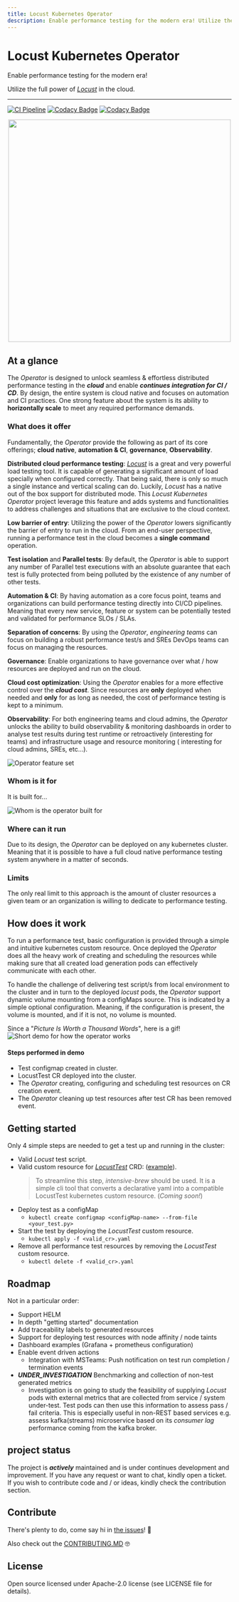 ```yaml
---
title: Locust Kubernetes Operator
description: Enable performance testing for the modern era! Utilize the full power of Locust in the cloud.
---
```


# Locust Kubernetes Operator

Enable performance testing for the modern era!

Utilize the full power of _[Locust](https://github.com/locustio/locust)_ in the cloud.

-----------------------------

[//]: # (Badges)
[![CI Pipeline][pipeline-status]][pipeline-status-url]
[![Codacy Badge][code-coverage]][code-coverage-url]
[![Codacy Badge][code-quality]][code-quality-url]

<div style="text-align: center;">
<img  src="assets/images/undraw_real_time_analytics_cropped.svg" height="500" width="500" alt=""/>
</div>

## At a glance

The _Operator_ is designed to unlock seamless & effortless distributed performance testing in the **_cloud_** and enable **_continues
integration for CI / CD_**. By design, the entire system is cloud native and focuses on automation and CI practices. One strong feature
about the system is its ability to **horizontally scale** to meet any required performance demands.

### What does it offer

Fundamentally, the _Operator_ provide the following as part of its core offerings; **cloud native**, **automation & CI**, **governance**,
**Observability**.

**Distributed cloud performance testing**: _[Locust](https://github.com/locustio/locust)_ is a great and very powerful load testing tool. It
is capable of generating a significant amount of load specially when configured correctly. That being said, there is only so much a single
instance and vertical scaling can do. Luckily, _Locust_ has a native out of the box support for distributed mode. This _Locust Kubernetes
Operator_ project leverage this feature and adds systems and functionalities to address challenges and situations that are exclusive to the
cloud context.

**Low barrier of entry**: Utilizing the power of the _Operator_ lowers significantly the barrier of entry to run in the cloud. From an
end-user perspective, running a performance test in the cloud becomes a **single command** operation.

**Test isolation** and **Parallel tests**: By default, the _Operator_ is able to support any number of Parallel test executions with an
absolute guarantee that each test is fully protected from being polluted by the existence of any number of other tests.

**Automation & CI**: By having automation as a core focus point, teams and organizations can build performance testing directly into CI/CD
pipelines. Meaning that every new service, feature or system can be potentially tested and validated for performance SLOs / SLAs.

**Separation of concerns**: By using the _Operator_, _engineering teams_ can focus on building a robust performance test/s and SREs
DevOps teams can focus on managing the resources.

**Governance**: Enable organizations to have governance over what / how resources are deployed and run on the cloud.

**Cloud cost optimization**: Using the _Operator_ enables for a more effective control over the **_cloud cost_**. Since resources are
**only** deployed when needed and **only** for as long as needed, the cost of performance testing is kept to a minimum.

**Observability**: For both engineering teams and cloud admins, the _Operator_ unlocks the ability to build observability & monitoring
dashboards in order to analyse test results during test runtime or retroactively (interesting for teams) and infrastructure usage and
resource monitoring ( interesting for
cloud admins, SREs, etc...).

![Operator feature set](assets/images/operator-feature-set.png "Operator feature set")

### Whom is it for

It is built for...

![Whom is the operator built for](assets/images/built-for.png "Built for")

### Where can it run

Due to its design, the _Operator_ can be deployed on any kubernetes cluster. Meaning that it is possible to have a full cloud native
performance testing system anywhere in a matter of seconds.

### Limits

The only real limit to this approach is the amount of cluster resources a given team or an organization is willing to dedicate to
performance testing.

## How does it work

To run a performance test, basic configuration is provided through a simple and intuitive kubernetes custom resource. Once deployed the
_Operator_ does all the heavy work of creating and scheduling the resources while making sure that all created load generation pods can
effectively communicate with each other.

To handle the challenge of delivering test script/s from local environment to the cluster and in turn to the deployed _locust_ pods,
the _Operator_ support dynamic volume mounting from a configMaps source. This is indicated by a simple optional configuration. Meaning, if
the configuration is present, the volume is mounted, and if it is not, no volume is mounted.

Since a "_Picture Is Worth a Thousand Words_", here is a gif!
![Short demo for how the operator works](assets/images/operatorDemo.gif "Operator Demo")

#### Steps performed in demo

- Test configmap created in cluster.
- LocustTest CR deployed into the cluster.
- The _Operator_ creating, configuring and scheduling test resources on CR creation event.
- The _Operator_ cleaning up test resources after test CR has been removed event.

## Getting started

Only 4 simple steps are needed to get a test up and running in the cluster:

- Valid _Locust_ test script.
- Valid custom resource for _[LocustTest](../kube/crd/locust-test-crd.yaml)_ CRD:  ([example](../kube/sample-cr/locust-test-cr.yaml)).
  > To streamline this step, _intensive-brew_ should be used. It is a simple cli tool that converts a declarative yaml into a compatible
  LocustTest kubernetes custom resource. (_Coming soon!_)
- Deploy test as a configMap
    - `kubectl create configmap <configMap-name> --from-file <your_test.py>`
- Start the test by deploying the _LocustTest_ custom resource.
    - `kubectl apply -f <valid_cr>.yaml`
- Remove all performance test resources by removing the _LocustTest_ custom resource.
    - `kubectl delete -f <valid_cr>.yaml`

## Roadmap

Not in a particular order:

- Support HELM
- In depth "getting started" documentation
- Add traceability labels to generated resources
- Support for deploying test resources with node affinity / node taints
- Dashboard examples (Grafana + prometheus configuration)
- Enable event driven actions
    - Integration with MSTeams: Push notification on test run completion / termination events
- _**UNDER_INVESTIGATION**_ Benchmarking and collection of non-test generated metrics
    - Investigation is on going to study the feasibility of supplying _Locust_ pods with external metrics that are collected from service /
      system under-test. Test pods can then use this information to assess pass / fail criteria. This is especially useful in non-REST based
      services e.g. assess kafka(streams) microservice based on its _consumer lag_ performance coming from the kafka broker.

## project status

The project is **_actively_** maintained and is under continues development and improvement. If you have any request or want to chat, kindly
open a ticket. If you wish to contribute code and / or ideas, kindly check the contribution section.

## Contribute

There's plenty to do, come say hi in [the issues](https://github.com/AbdelrhmanHamouda/locust-k8s-operator/issues)! 👋

Also check out the [CONTRIBUTING.MD](../CONTRIBUTING.md) 🤓

## License

Open source licensed under Apache-2.0 license (see LICENSE file for details).

[//]: # (Pipeline status badge)
[pipeline-status]: https://github.com/AbdelrhmanHamouda/locust-k8s-operator/actions/workflows/ci.yaml/badge.svg?branch=master
[pipeline-status-url]: https://github.com/AbdelrhmanHamouda/locust-k8s-operator/actions/workflows/ci.yaml

[//]: # (Code coverage badge)
[code-coverage]: https://app.codacy.com/project/badge/Grade/70b76e69dbde4a9ebfd36ad5ccf6de78
[code-coverage-url]: https://www.codacy.com/gh/AbdelrhmanHamouda/locust-k8s-operator/dashboard?utm_source=github.com&amp;utm_medium=referral&amp;utm_content=AbdelrhmanHamouda/locust-k8s-operator&amp;utm_campaign=Badge_Grade

[//]: # (Code quality badge)
[code-quality]: https://app.codacy.com/project/badge/Coverage/70b76e69dbde4a9ebfd36ad5ccf6de78
[code-quality-url]: https://www.codacy.com/gh/AbdelrhmanHamouda/locust-k8s-operator/dashboard?utm_source=github.com&utm_medium=referral&utm_content=AbdelrhmanHamouda/locust-k8s-operator&utm_campaign=Badge_Coverage
